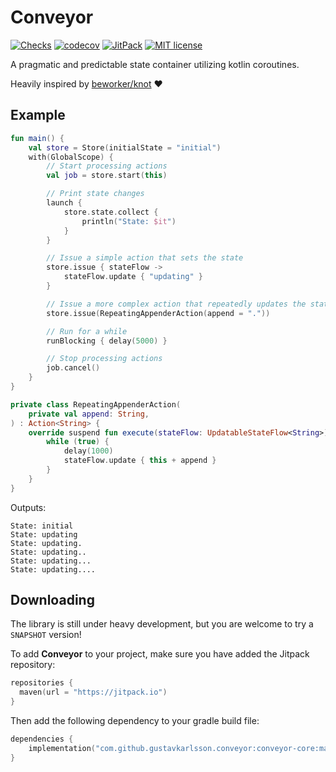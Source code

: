 # Conveyor

[![Checks](https://github.com/gustavkarlsson/conveyor/workflows/Checks/badge.svg?branch=master)](https://github.com/gustavkarlsson/conveyor/actions?query=workflow%3AChecks+branch%3Amaster+event%3Apush)
[![codecov](https://codecov.io/gh/gustavkarlsson/conveyor/branch/master/graph/badge.svg)](https://codecov.io/gh/gustavkarlsson/conveyor)
[![JitPack](https://jitpack.io/v/gustavkarlsson/conveyor.svg)](https://jitpack.io/#gustavkarlsson/conveyor)
[![MIT license](https://img.shields.io/badge/license-MIT-blue.svg)](https://github.com/gustavkarlsson/krate/blob/master/LICENSE.md)

A pragmatic and predictable state container utilizing kotlin coroutines.

Heavily inspired by [beworker/knot](https://github.com/beworker/knot) :heart:

## Example
```kotlin
fun main() {
    val store = Store(initialState = "initial")
    with(GlobalScope) {
        // Start processing actions
        val job = store.start(this)

        // Print state changes
        launch {
            store.state.collect {
                println("State: $it")
            }
        }

        // Issue a simple action that sets the state
        store.issue { stateFlow ->
            stateFlow.update { "updating" }
        }

        // Issue a more complex action that repeatedly updates the state
        store.issue(RepeatingAppenderAction(append = "."))

        // Run for a while
        runBlocking { delay(5000) }

        // Stop processing actions
        job.cancel()
    }
}

private class RepeatingAppenderAction(
    private val append: String,
) : Action<String> {
    override suspend fun execute(stateFlow: UpdatableStateFlow<String>) {
        while (true) {
            delay(1000)
            stateFlow.update { this + append }
        }
    }
}
```

Outputs:

```
State: initial
State: updating
State: updating.
State: updating..
State: updating...
State: updating....
```

## Downloading

The library is still under heavy development, but you are welcome to try a `SNAPSHOT` version!

To add **Conveyor** to your project, make sure you have added the Jitpack repository:

````kotlin
repositories {
  maven(url = "https://jitpack.io")
}
````

Then add the following dependency to your gradle build file:

```kotlin
dependencies {
    implementation("com.github.gustavkarlsson.conveyor:conveyor-core:master-SNAPSHOT") // Main library
}
```
